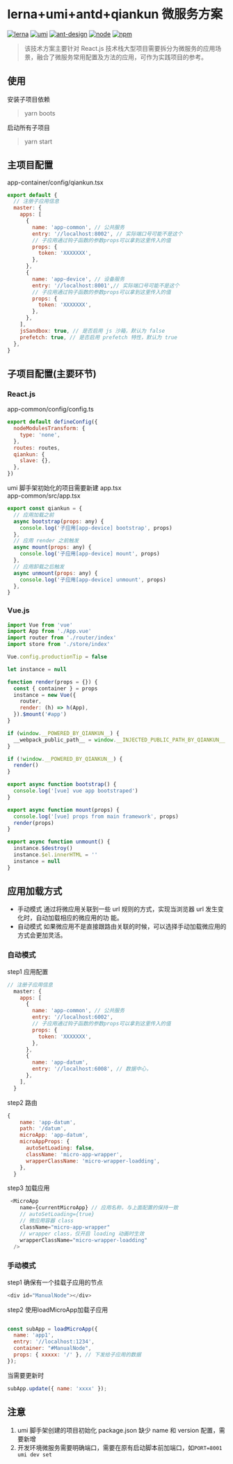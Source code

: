 
# lerna+umi+antd+qiankun 微服务方案

[![lerna](https://img.shields.io/badge/maintained%20with-lerna-cc00ff.svg)](https://lerna.js.org/)
[![umi](https://img.shields.io/badge/umi-3.5.17-brightgreen)](https://umijs.org/zh-CN/docs)
[![ant-design](https://img.shields.io/badge/ant--design-6.5.0-brightgreen)](https://ant.design/docs/spec/introduce-cn)
[![node](https://img.shields.io/badge/node-14.3.1-brightgreen)]()
[![npm](https://img.shields.io/badge/npm-6.14.8-brightgreen)]()

> 该技术方案主要针对 React.js 技术栈大型项目需要拆分为微服务的应用场景，融合了微服务常用配置及方法的应用，可作为实践项目的参考。

## 使用

安装子项目依赖

> yarn boots

启动所有子项目

> yarn start

## 主项目配置

app-container/config/qiankun.tsx

```js
export default {
  // 注册子应用信息
  master: {
    apps: [
      {
        name: 'app-common', // 公共服务
        entry: '//localhost:8002', // 实际端口号可能不是这个
        // 子应用通过钩子函数的参数props可以拿到这里传入的值
        props: {
          token: 'XXXXXXX',
        },
      },
      {
        name: 'app-device', // 设备服务
        entry: '//localhost:8001',// 实际端口号可能不是这个
        // 子应用通过钩子函数的参数props可以拿到这里传入的值
        props: {
          token: 'XXXXXXX',
        },
      },
    ],
    jsSandbox: true, // 是否启用 js 沙箱，默认为 false
    prefetch: true, // 是否启用 prefetch 特性，默认为 true
  },
}
```

## 子项目配置(主要环节)

### React.js

app-common/config/config.ts

```js
export default defineConfig({
  nodeModulesTransform: {
    type: 'none',
  },
  routes: routes,
  qiankun: {
    slave: {},
  },
})
```

umi 脚手架初始化的项目需要新建 app.tsx  
app-common/src/app.tsx

```js
export const qiankun = {
  // 应用加载之前
  async bootstrap(props: any) {
    console.log('子应用[app-device] bootstrap', props)
  },
  // 应用 render 之前触发
  async mount(props: any) {
    console.log('子应用[app-device] mount', props)
  },
  // 应用卸载之后触发
  async unmount(props: any) {
    console.log('子应用[app-device] unmount', props)
  },
}
```


### Vue.js

```js
import Vue from 'vue'
import App from './App.vue'
import router from './router/index'
import store from './store/index'

Vue.config.productionTip = false

let instance = null

function render(props = {}) {
  const { container } = props
  instance = new Vue({
    router,
    render: (h) => h(App),
  }).$mount('#app')
}

if (window.__POWERED_BY_QIANKUN__) {
  __webpack_public_path__ = window.__INJECTED_PUBLIC_PATH_BY_QIANKUN__
}

if (!window.__POWERED_BY_QIANKUN__) {
  render()
}

export async function bootstrap() {
  console.log('[vue] vue app bootstraped')
}

export async function mount(props) {
  console.log('[vue] props from main framework', props)
  render(props)
}

export async function unmount() {
  instance.$destroy()
  instance.$el.innerHTML = ''
  instance = null
}

```

## 应用加载方式
- 手动模式 通过将微应用关联到一些 url 规则的方式，实现当浏览器 url 发生变化时，自动加载相应的微应用的功  能。
- 自动模式 如果微应用不是直接跟路由关联的时候，可以选择手动加载微应用的方式会更加灵活。
### 自动模式

step1 应用配置
```js
// 注册子应用信息
  master: {
    apps: [
      {
        name: 'app-common', // 公共服务
        entry: '//localhost:6002',
        // 子应用通过钩子函数的参数props可以拿到这里传入的值
        props: {
          token: 'XXXXXXX',
        },
      },
      {
        name: 'app-datum', 
        entry: '//localhost:6008', // 数据中心，
      },
    ],
  }

```
step2 路由

```js
{
    name: 'app-datum',
    path: '/datum',
    microApp: 'app-datum',
    microAppProps: {
      autoSetLoading: false,
      className: 'micro-app-wrapper',
      wrapperClassName: 'micro-wrapper-loadding',
    },
  }
```

step3 加载应用

```js
 <MicroApp
    name={currentMicroApp} // 应用名称，与上面配置的保持一致
    // autoSetLoading={true}
    // 微应用容器 class
    className="micro-app-wrapper"
    // wrapper class，仅开启 loading 动画时生效
    wrapperClassName="micro-wrapper-loadding"
  />
```

### 手动模式

step1  确保有一个挂载子应用的节点
```js
<div id="ManualNode"></div>
```

step2 使用loadMicroApp加载子应用
```js

const subApp = loadMicroApp({
  name: 'app1',
  entry: '//localhost:1234',
  container: "#ManualNode",
  props: { xxxxx: '/' }, // 下发给子应用的数据
});
```


 当需要更新时
```js
subApp.update({ name: 'xxxx' });
```


## 注意

1. umi 脚手架创建的项目初始化 package.json 缺少 name 和 version 配置，需要新增
2. 开发环境微服务需要明确端口，需要在原有启动脚本前加端口，如`PORT=8001 umi dev set `
